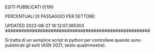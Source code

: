 ESITI PUBBLICATI 0/190 

PERCENTUALI DI PASSAGGIO PER SETTORE:

UPDATED 2023-08-27 16:12:07.365303
###################################################### 

Si tratta di un semplice script in python per controllare quando sono pubblicati gli esiti (ASN 2021, sesto quadrimestre).

